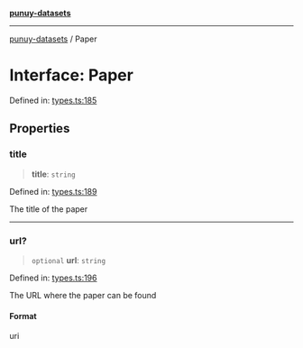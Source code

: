[**punuy-datasets**](../README.md)

***

[punuy-datasets](../README.md) / Paper

# Interface: Paper

Defined in: [types.ts:185](https://github.com/andrefs/punuy-datasets/blob/7ddf96551580567d72a9e75295036a341f0fe34c/src/lib/types.ts#L185)

## Properties

### title

> **title**: `string`

Defined in: [types.ts:189](https://github.com/andrefs/punuy-datasets/blob/7ddf96551580567d72a9e75295036a341f0fe34c/src/lib/types.ts#L189)

The title of the paper

***

### url?

> `optional` **url**: `string`

Defined in: [types.ts:196](https://github.com/andrefs/punuy-datasets/blob/7ddf96551580567d72a9e75295036a341f0fe34c/src/lib/types.ts#L196)

The URL where the paper can be found

#### Format

uri

